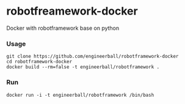 # robotfreamework-docker
Docker with robotframework base on python

### Usage

```
git clone https://github.com/engineerball/robotframework-docker
cd robotframework-docker
docker build --rm=false -t engineerball/robotframework .
```

### Run
```
docker run -i -t engineerball/robotframework /bin/bash
```
